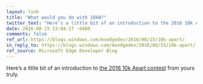 ```yaml
---
layout: link
title: "What would you do with 10kB?"
twitter_text: "Here’s a little bit of an introduction to the 2016 10k Apart contest from yours truly."
date: 2016-08-15 13:04:17 -0400
comments: false
ref_url: https://blogs.windows.com/msedgedev/2016/08/15/10k-apart/
in_reply_to: https://blogs.windows.com/msedgedev/2016/08/15/10k-apart/
ref_source: Microsoft Edge Developer Blog
---
```


Here’s a little bit of an introduction to [the 2016 10k Apart contest](https://a-k-apart.com/) from yours truly.